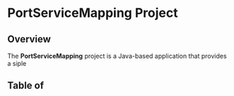 # PortServiceMapping Project
## Overview
The **PortServiceMapping** project is a Java-based application that provides a siple

## Table of 